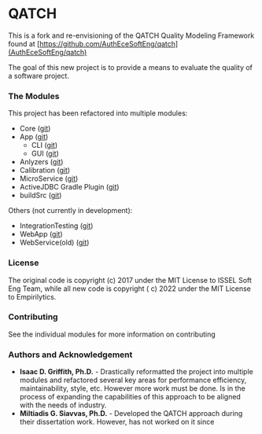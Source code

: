 # QATCH

This is a fork and re-envisioning of the QATCH Quality Modeling Framework found
at [https://github.com/AuthEceSoftEng/qatch](AuthEceSoftEng/qatch)

The goal of this new project is to provide a means to evaluate the quality of a software project.

### The Modules

This project has been refactored into multiple modules:

* Core ([git](https://github.com/empirilytics/qatch/core))
* App ([git](https://github.com/empirilytics/qatch/app))
  * CLI ([git](https://github.com/empirilytics/qatch/app/cli))
  * GUI ([git](https://github.com/empirilytics/qatch/app/gui))
* Anlyzers ([git](https://github.com/empirilytics/qatch/analyzers))
* Calibration ([git](https://github.com/empirilytics/qatch/calibration))
* MicroService ([git](https://github.com/empirilytics/qatch/microservice))
* ActiveJDBC Gradle Plugin ([git](https://github.com/empirilytics/qatch/activejdbc))
* buildSrc ([git](https://github.com/empirilytics/qatch/buildSrc))

Others (not currently in development):

* IntegrationTesting ([git](https://github.com/empirilytics/qatch/it))
* WebApp ([git](https://github.com/empirilytics/qatch/webapp))
* WebService(old) ([git](https://github.com/empirilytics/qatch/webservice_old))

### License

The original code is copyright (c) 2017 under the MIT License to ISSEL Soft Eng Team, while all new code is copyright (
c) 2022 under the MIT License to Empirilytics.

### Contributing

See the individual modules for more information on contributing

### Authors and Acknowledgement

* **Isaac D. Griffith, Ph.D.** - Drastically reformatted the project into multiple modules and refactored several key
  areas for performance efficiency, maintainability, style, etc. However more work must be done. Is in the process of
  expanding the capabilities of this approach to be aligned with the needs of industry.
* **Miltiadis G. Siavvas, Ph.D.** - Developed the QATCH approach during their dissertation work. However, has not worked
  on it since
